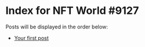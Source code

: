 # Index for NFT World #9127
Posts will be displayed in the order below:

- [Your first post](./001-first.md)

